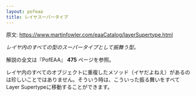 ```yaml
---
layout: pofeaa
title: レイヤスーパータイプ
---
```


原文: <https://www.martinfowler.com/eaaCatalog/layerSupertype.html>

*レイヤ内のすべての型のスーパータイプとして振舞う型。*

解説の全文は『PofEAA』 **475** ページを参照。

レイヤ内のすべてのオブジェクトに重複したメソッド（イヤだよねえ）があるのは珍しいことではありません。そういう時は、こういった振る舞いをすべてLayer Supertypeに移動することができます。
